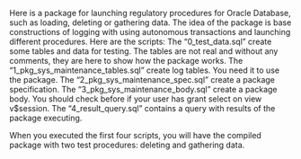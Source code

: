 Here is a package for launching regulatory procedures for Oracle Database, such as loading, deleting or gathering data. The idea of the package is base constructions of logging with using autonomous transactions and launching different procedures.
Here are the scripts:
The “0_test_data.sql” create some tables and data for testing. The tables are not real and without any comments, they are here to show how the package works.
The “1_pkg_sys_maintenance_tables.sql” create log tables. You need it to use the package.
The “2_pkg_sys_maintenance_spec.sql” create a package specification.
The “3_pkg_sys_maintenance_body.sql” create a package body. You should check before if your user has grant select on view v$session.
The “4_result_query.sql” contains a query with results of the package executing.

When you executed the first four scripts, you will have the compiled package with two test procedures: deleting and gathering data.
